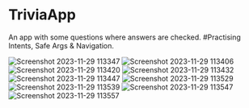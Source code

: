 # TriviaApp
An app with some questions where answers are checked.
#Practising Intents, Safe Args & Navigation.


![Screenshot 2023-11-29 113347](https://github.com/Bianca2307/TriviaApp/assets/97783376/0b642f45-ee94-4053-a852-d9b349945651)
![Screenshot 2023-11-29 113406](https://github.com/Bianca2307/TriviaApp/assets/97783376/22d3ddcb-077b-4c7c-8c62-5741055d6489)
![Screenshot 2023-11-29 113420](https://github.com/Bianca2307/TriviaApp/assets/97783376/7e054570-a386-4e0c-a575-a1806bd44f9b)
![Screenshot 2023-11-29 113432](https://github.com/Bianca2307/TriviaApp/assets/97783376/5a4badd3-abd4-49f0-bd81-96bb4f9297cc)
![Screenshot 2023-11-29 113447](https://github.com/Bianca2307/TriviaApp/assets/97783376/863ffd2a-27ff-4903-b8e9-71713db1a60b)
![Screenshot 2023-11-29 113529](https://github.com/Bianca2307/TriviaApp/assets/97783376/a853943a-253e-4a25-9349-114bdbedb150)
![Screenshot 2023-11-29 113539](https://github.com/Bianca2307/TriviaApp/assets/97783376/198c1b39-7239-4ee0-a466-8993098189e6)
![Screenshot 2023-11-29 113547](https://github.com/Bianca2307/TriviaApp/assets/97783376/bc86636f-d186-484e-ba8e-4bc30c2af271)
![Screenshot 2023-11-29 113557](https://github.com/Bianca2307/TriviaApp/assets/97783376/5f24d6d9-ff3f-4136-9ed3-653c24953014)
